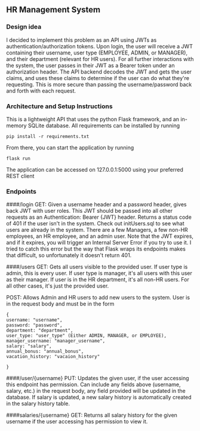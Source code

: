 ## HR Management System

### Design idea
I decided to implement this problem as an API using JWTs as authentication/authorization tokens.
Upon login, the user will receive a JWT containing their username, user type (EMPLOYEE, ADMIN, or MANAGER), and their 
department (relevant for HR users). For all further interactions with the system, the user passes in their JWT as a Bearer
token under an authorization header. The API backend decodes the JWT and gets the user claims, and uses these claims to 
determine if the user can do what they're requesting. This is more secure than passing the username/password back and forth
with each request.

### Architecture and Setup Instructions
This is a lightweight  API that uses the python Flask framework, and an in-memory SQLite database. All requirements
can be installed by running 

`pip install -r requirements.txt`

From there, you can start the application by running

`flask run`

The application can be accessed on 127.0.0.1:5000 using your preferred REST client

### Endpoints

####/login
GET: Given a username header and a password header, gives back JWT with user roles. This JWT should be passed into all other
requests as an Authentication: Bearer {JWT} header. Returns a status code of 401 if the user isn't in the system. Check out
initUsers.sql to see what users are already in the system. There are a few Managers, a few non-HR employees, an HR employee,
and an admin user. Note that the JWT expires, and if it expires, you will trigger an Internal Server Error if you try to use
it. I tried to catch this error but the way that Flask wraps its endpoints makes that difficult, so unfortunately it doesn't
return 401. 

####/users 
GET: Gets all users visible to the provided user. If user type is admin, this is every user. If user type is manager, it's all
users with this user as their manager. If user is in the HR department, it's all non-HR users. For all other cases,
it's just the provided user.

POST: Allows Admin and HR users to add new users to the system. User is in the request body and must be in the form
````
{
username: "username",
password: "password",
department: "department",
user_type: "user_type" (Either ADMIN, MANAGER, or EMPLOYEE),
manager_username: "manager_username",
salary: "salary",
annual_bonus: "annual_bonus",
vacation_history: "vacaion_history"

} 
````

####/user/{username}
PUT: Updates the given user, if the user accessing this endpoint has permission. Can include any fields above 
(username, salary, etc.) in the request body, any field provided will be updated in the database. If salary is updated, a new
salary history is automatically created in the salary history table.

####salaries/{username}
GET: Returns all salary history for the given username if the user accessing has permission to view it.


